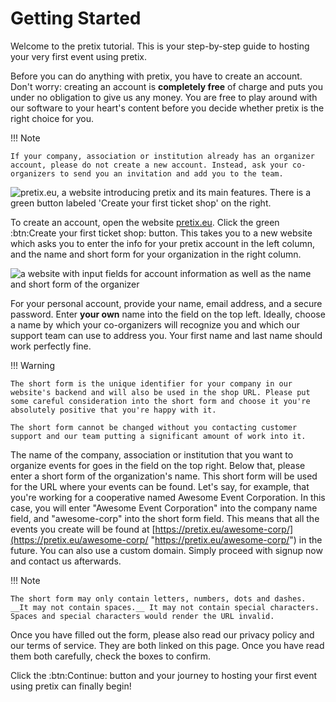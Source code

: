# Getting Started

Welcome to the pretix tutorial. This is your step-by-step guide to hosting your very first event using pretix.

Before you can do anything with pretix, you have to create an account. Don't worry: creating an account is __completely free__ of charge and puts you under no obligation to give us any money. You are free to play around with our software to your heart's content before you decide whether pretix is the right choice for you. 

!!! Note

    If your company, association or institution already has an organizer account, please do not create a new account. Instead, ask your co-organizers to send you an invitation and add you to the team. 

![pretix.eu, a website introducing pretix and its main features. There is a green button labeled 'Create your first ticket shop' on the right.](../../assets/screens/account/pretix-eu.png "pretix.eu screenshot" ) 

To create an account, open the website [pretix.eu](https://pretix.eu/about/en/ "https://pretix.eu/about/en/"). Click the green :btn:Create your first ticket shop: button. This takes you to a new website which asks you to enter the info for your pretix account in the left column, and the name and short form for your organization in the right column. 

![a website with input fields for account information as well as the name and short form of the organizer](../../assets/screens/account/pretix-create-account.png "pretix.eu/about/en/setup screenshot" ) 

For your personal account, provide your name, email address, and a secure password. Enter __your own__ name into the field on the top left. Ideally, choose a name by which your co-organizers will recognize you and which our support team can use to address you. Your first name and last name should work perfectly fine. 

!!! Warning

    The short form is the unique identifier for your company in our website's backend and will also be used in the shop URL. Please put some careful consideration into the short form and choose it you're absolutely positive that you're happy with it. 
    
    The short form cannot be changed without you contacting customer support and our team putting a significant amount of work into it. 

The name of the company, association or institution that you want to organize events for goes in the field on the top right. Below that, please enter a short form of the organization's name. This short form will be used for the URL where your events can be found. Let's say, for example, that you're working for a cooperative named Awesome Event Corporation. In this case, you will enter "Awesome Event Corporation" into the company name field, and "awesome-corp" into the short form field. This means that all the events you create will be found at [https://pretix.eu/awesome-corp/](https://pretix.eu/awesome-corp/ "https://pretix.eu/awesome-corp/") in the future. You can also use a custom domain. Simply proceed with signup now and contact us afterwards. 

!!! Note

    The short form may only contain letters, numbers, dots and dashes. __It may not contain spaces.__ It may not contain special characters. Spaces and special characters would render the URL invalid. 


Once you have filled out the form, please also read our privacy policy and our terms of service. They are both linked on this page. Once you have read them both carefully, check the boxes to confirm. 

Click the :btn:Continue: button and your journey to hosting your first event using pretix can finally begin! 